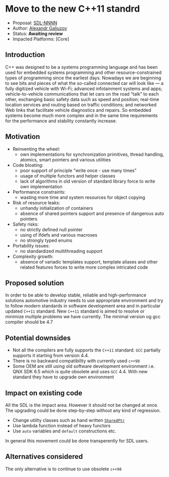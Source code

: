 # Move to the new C++11 standrd 

* Proposal: [SDL-NNNN](NNNN-upgrade-c++-standard.md)
* Author: [Alexandr Galiuzov](https://github.com/AGaliuzov)
* Status: **Awaiting review**
* Impacted Platforms: [Core]

## Introduction

C++ was designed to be a systems programming language and has been used for embedded systems programming and other resource-constrained types of programming since the earliest days.
Nowadays we are beginning to see bits and pieces of what the so-called connected car will look like — a fully digitized vehicle with Wi-Fi; advanced infotainment systems and apps; vehicle-to-vehicle communications that let cars on the road “talk” to each other, exchanging basic safety data such as speed and position; real-time location services and routing based on traffic conditions; and networked Web links that facilitate vehicle diagnostics and repairs. So embedded systems become much more complex and in the same time requirements for the performance and stability constantly increase.

## Motivation
* Reinventing the wheel:
  * own implementations for synchronization primitives, thread handling, atomics, smart pointers and various utilities
* Code bloating:
  * poor support of principle "write once - use many times"
  * usage of multiple functors and helper classes
  * lack of algorithms in old version of standard library force to write own implementation
* Performance constraints:
  * wasting more time and system resources for object copying
* Risk of resource leaks:
  * unhandy initialization of containers
  * absence of shared pointers support and presence of dangerous auto pointers
* Safety risks:
  * no strictly defined null pointer
  * using of ifdefs and various macroses
  * no strongly typed enums
* Portability issues:
  * no standardized multithreading support
* Complexity growth:
  * absence of variadic templates support, template aliases and other related features forces to write more complex intricated code

## Proposed solution
In order to be able to develop stable, reliable and high-performance solutions automotive industry needs to use appropriate environment and try to follow modern standards in software development area and in particular updated `C++11` standard. New `C++11` standard is aimed to resolve or minimize multiple problems we have currently.
The minimal version og gcc compiler should be 4.7

## Potential downsides
* Not all the compilers are fully supports the `C++11` standard. `GCC` partially supports it starting from version 4.4.
* There is no backward compatibility with currently used `c++98`
* Some OEM are still using old software development environment i.e. QNX SDK 6.5 which is quite obsolete and uses `GCC` 4.4. With new standard they have to upgrade own environment

## Impact on existing code
All the SDL is the impact area. However it should not be changed at once. The upgrading could be done step-by-step without any kind of regression.
* Change utiilty classes such as hand written [`SharedPtr`](https://github.com/smartdevicelink/sdl_core/blob/master/src/components/include/utils/shared_ptr.h)
* Use lambda function instead of heavy functors
* Use `auto` variables and `default` constructions etc.

In general this movement could be done transperently for SDL users.

## Alternatives considered
The only alternative is to continue to use obsolete `c++98`
